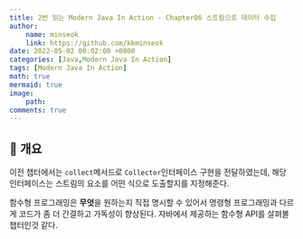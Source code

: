 ```yaml
---
title: 2번 읽는 Modern Java In Action - Chapter06 스트림으로 데이터 수집
author: 
    name: minseok
    link: https://github.com/kkminseok
date: 2022-05-02 00:02:00 +0800
categories: [Java,Modern Java In Action]
tags: [Modern Java In Action]
math: true
mermaid: true
image: 
    path: 
comments: true
---
```


## 🔅 개요

이전 챕터에서는 `collect`메서드로 `Collector`인터페이스 구현을 전달하였는데, 해당 인터페이스는 스트림의 요소를 어떤 식으로 도출할지를 지정해준다. 

함수형 프로그래밍은 **무엇**을 원하는지 직접 명시할 수 있어서 명령형 프로그래밍과 다르게 코드가 좀 더 간결하고 가독성이 향상된다. 자바에서 제공하는 함수형 API를 살펴볼 챕터인것 같다.

